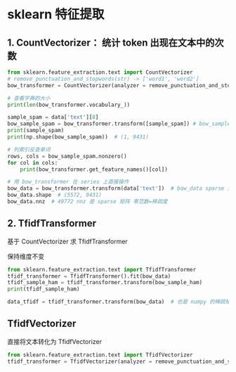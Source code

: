 # sklearn 特征提取

## 1. CountVectorizer： 统计 token 出现在文本中的次数

```python
from sklearn.feature_extraction.text import CountVectorizer
# remove_punctuation_and_stopwords(str) -> ['word1', 'word2']
bow_transformer = CountVectorizer(analyzer = remove_punctuation_and_stopwords).fit(data['text'])

# 查看字典的大小
print(len(bow_transformer.vocabulary_))

sample_spam = data['text'][8]
bow_sample_spam = bow_transformer.transform([sample_spam]) # bow_sample_spam sparse 矩阵
print(sample_spam)
print(np.shape(bow_sample_spam))  # (1, 9431)

# 列索引反查单词
rows, cols = bow_sample_spam.nonzero()
for col in cols: 
    print(bow_transformer.get_feature_names()[col])  

# 用 bow_transformer 在 series 上直接操作
bow_data = bow_transformer.transform(data['text'])  # bow_data sparse 矩阵
bow_data.shape  # (5572, 9431)
bow_data.nnz  # 49772 nnz 是 sparse 矩阵 零范数=稀疏度
```

## 2. TfidfTransformer

基于 CountVectorizer 求 TfidfTransformer

保持维度不变

```python
from sklearn.feature_extraction.text import TfidfTransformer
tfidf_transformer = TfidfTransformer().fit(bow_data)
tfidf_sample_ham = tfidf_transformer.transform(bow_sample_ham)
print(tfidf_sample_ham)

data_tfidf = tfidf_transformer.transform(bow_data)  # 也是 numpy 的稀疏矩阵
```

## TfidfVectorizer

直接将文本转化为 TfidfVectorizer

```python
from sklearn.feature_extraction.text import TfidfVectorizer
tfidf_transformer = TfidfVectorizer(analyzer = remove_punctuation_and_stopwords).fit(data['text'])
```